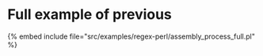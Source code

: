 # Full example of previous

{% embed include file="src/examples/regex-perl/assembly_process_full.pl" %}
